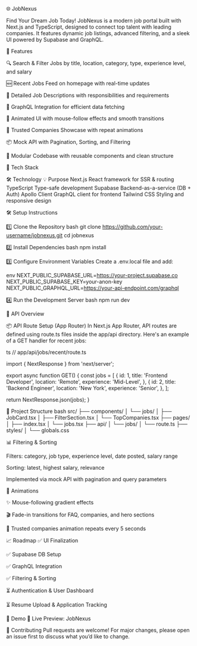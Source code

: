 🌐 JobNexus

Find Your Dream Job Today! JobNexus is a modern job portal built with Next.js and TypeScript, designed to connect top talent with leading companies. It features dynamic job listings, advanced filtering, and a sleek UI powered by Supabase and GraphQL.


🚀 Features

🔍 Search & Filter Jobs by title, location, category, type, experience level, and salary

🆕 Recent Jobs Feed on homepage with real-time updates

📄 Detailed Job Descriptions with responsibilities and requirements

🧠 GraphQL Integration for efficient data fetching

🎨 Animated UI with mouse-follow effects and smooth transitions

🏢 Trusted Companies Showcase with repeat animations

📦 Mock API with Pagination, Sorting, and Filtering

📁 Modular Codebase with reusable components and clean structure


🧱 Tech Stack

🛠️ Technology	💡 Purpose
Next.js	React framework for SSR & routing
TypeScript	Type-safe development
Supabase	Backend-as-a-service (DB + Auth)
Apollo Client	GraphQL client for frontend
Tailwind CSS	Styling and responsive design


🛠️ Setup Instructions

1️⃣ Clone the Repository
bash
git clone https://github.com/your-username/jobnexus.git
cd jobnexus

2️⃣ Install Dependencies
bash
npm install

3️⃣ Configure Environment Variables
Create a .env.local file and add:

env
NEXT_PUBLIC_SUPABASE_URL=https://your-project.supabase.co  
NEXT_PUBLIC_SUPABASE_KEY=your-anon-key  
NEXT_PUBLIC_GRAPHQL_URL=https://your-api-endpoint.com/graphql

4️⃣ Run the Development Server
bash
npm run dev


🧪 API Overview

📦 API Route Setup (App Router)
In Next.js App Router, API routes are defined using route.ts files inside the app/api directory. Here's an example of a GET handler for recent jobs:

ts
// app/api/jobs/recent/route.ts

import { NextResponse } from 'next/server';

export async function GET() {
  const jobs = [
    {
      id: 1,
      title: 'Frontend Developer',
      location: 'Remote',
      experience: 'Mid-Level',
    },
    {
      id: 2,
      title: 'Backend Engineer',
      location: 'New York',
      experience: 'Senior',
    },
  ];

  return NextResponse.json(jobs);
}

📂 Project Structure
bash
src/
├── components/
│   └── jobs/
│       ├── JobCard.tsx
│       ├── FilterSection.tsx
│       └── TopCompanies.tsx
├── pages/
│   ├── index.tsx
│   └── jobs.tsx
├── api/
│   └── jobs/
│       └── route.ts
├── styles/
│   └── globals.css


📊 Filtering & Sorting

Filters: category, job type, experience level, date posted, salary range

Sorting: latest, highest salary, relevance

Implemented via mock API with pagination and query parameters


🧩 Animations

✨ Mouse-following gradient effects

🎬 Fade-in transitions for FAQ, companies, and hero sections

🔁 Trusted companies animation repeats every 5 seconds

📈 Roadmap
✅ UI Finalization

✅ Supabase DB Setup

✅ GraphQL Integration

✅ Filtering & Sorting

⏳ Authentication & User Dashboard

⏳ Resume Upload & Application Tracking


📸 Demo
🔗 Live Preview: JobNexus


🤝 Contributing
Pull requests are welcome! For major changes, please open an issue first to discuss what you’d like to change.
